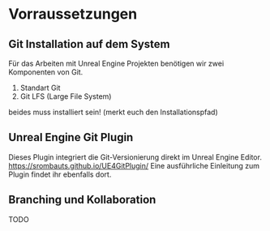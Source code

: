 <!-- TITLE: Git Workflow -->
<!-- SUBTITLE: Das arbeiten mit Git Versionierung eines Unreal Engine Projekts -->

# Vorraussetzungen
## Git Installation auf dem System
Für das Arbeiten mit Unreal Engine Projekten benötigen wir zwei Komponenten von Git. 

1. Standart Git 
2. Git LFS (Large File System)

beides muss installiert sein! (merkt euch den Installationspfad)

## Unreal Engine Git Plugin
Dieses Plugin integriert die Git-Versionierung direkt im Unreal Engine Editor. https://srombauts.github.io/UE4GitPlugin/ 
Eine ausführliche Einleitung zum Plugin findet ihr ebenfalls dort.

## Branching und Kollaboration

TODO

